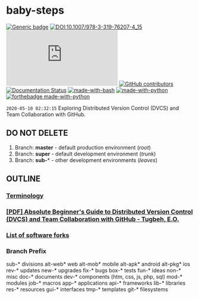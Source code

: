 # baby-steps
[![Generic badge](https://img.shields.io/badge/Made%20With-PHP-blue.svg)](https://shields.io/)
[![DOI:10.1007/978-3-319-76207-4_15](https://zenodo.org/badge/DOI/10.1007/978-3-319-76207-4_15.svg)](https://doi.org/10.1007/978-3-319-76207-4_15)
[![Only 32 Kb](https://badge-size.herokuapp.com/Naereen/StrapDown.js/master/strapdown.min.js)](https://github.com/Naereen/StrapDown.js/blob/master/strapdown.min.js)
[![GitHub contributors](https://img.shields.io/github/contributors/Naereen/StrapDown.js.svg)](https://GitHub.com/Naereen/StrapDown.js/graphs/contributors/)
[![Documentation Status](https://readthedocs.org/projects/ansicolortags/badge/?version=latest)](http://ansicolortags.readthedocs.io/?badge=latest)
[![made-with-bash](https://img.shields.io/badge/Made%20with-Bash-1f425f.svg)](https://www.gnu.org/software/bash/)
[![made-with-python](https://img.shields.io/badge/Made%20with-Python-1f425f.svg)](https://www.python.org/)
[![forthebadge made-with-python](http://ForTheBadge.com/images/badges/made-with-python.svg)](https://www.python.org/)

`2020-05-10 02:32:15` Exploring Distributed Version Control (DVCS) and Team Collaboration with GitHub.

## DO NOT DELETE
1. Branch: **master** - default production environment (*root*)
2. Branch: **super** - default development environment (*trunk*)
3. Branch: **sub-*** - other development environments (*leaves*)

## OUTLINE
### [Terminology](./TERMS.md "Open File...")

### [[PDF] Absolute Beginner's Guide to Distributed Version Control (DVCS) and Team Collaboration with GitHub - Tugbeh, E.O.](./e-book.pdf "Open File...")

### [List of software forks](./FORKS.md "Open File...")

### Branch Prefix
sub-* divisions
  alt-web* web
  alt-mob* mobile
  alt-apk* android
  alt-pkg* ios
rev-* updates
new-* upgrades
fix-* bugs
box-* tests
fun-* ideas
non-* misc
doc-* documents
dev-* components (htm, css, js, php, sql)
  mod-* modules
  job-* macros
  app-* applications
  api-* frameworks
  lib-* libraries
  res-* resources
  gui-* interfaces
  tmp-* templates
git-* filesystems
